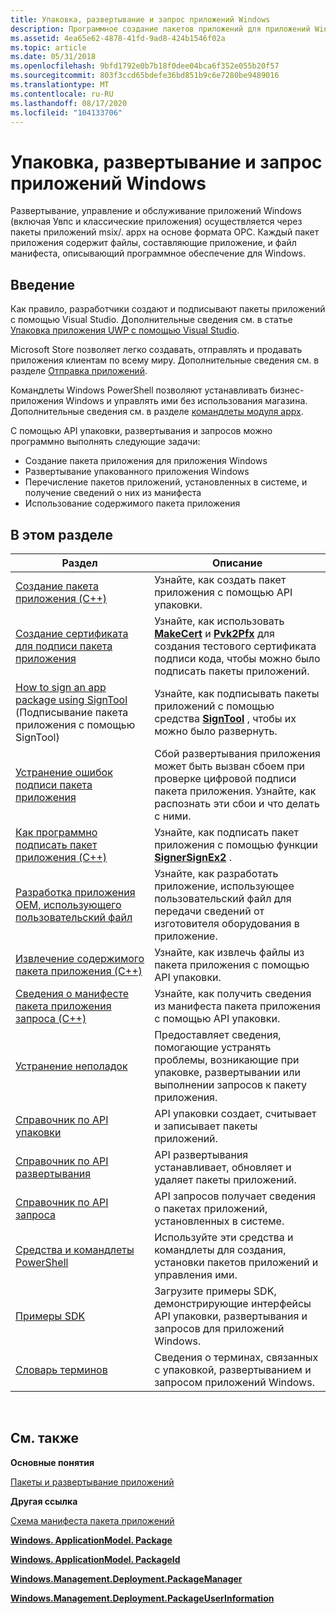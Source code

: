 ```yaml
---
title: Упаковка, развертывание и запрос приложений Windows
description: Программное создание пакетов приложений для приложений Windows, установка, обновление, запрос и удаление пакетов приложений.
ms.assetid: 4ea65e62-4878-41fd-9ad8-424b1546f02a
ms.topic: article
ms.date: 05/31/2018
ms.openlocfilehash: 9bfd1792e0b7b18f0dee04bca6f352e055b20f57
ms.sourcegitcommit: 803f3ccd65bdefe36bd851b9c6e7280be9489016
ms.translationtype: MT
ms.contentlocale: ru-RU
ms.lasthandoff: 08/17/2020
ms.locfileid: "104133706"
---
```

# <a name="packaging-deployment-and-query-of-windows-apps"></a>Упаковка, развертывание и запрос приложений Windows

Развертывание, управление и обслуживание приложений Windows (включая Увпс и классические приложения) осуществляется через пакеты приложений msix/. appx на основе формата OPC. Каждый пакет приложения содержит файлы, составляющие приложение, и файл манифеста, описывающий программное обеспечение для Windows.

## <a name="introduction"></a>Введение

Как правило, разработчики создают и подписывают пакеты приложений с помощью Visual Studio. Дополнительные сведения см. в статье [Упаковка приложения UWP с помощью Visual Studio](/windows/msix/package/packaging-uwp-apps).

Microsoft Store позволяет легко создавать, отправлять и продавать приложения клиентам по всему миру. Дополнительные сведения см. в разделе [Отправка приложений](/windows/uwp/publish/app-submissions).

Командлеты Windows PowerShell позволяют устанавливать бизнес-приложения Windows и управлять ими без использования магазина. Дополнительные сведения см. в разделе [командлеты модуля appx](/powershell/module/appx/index?view=win10-ps).

С помощью API упаковки, развертывания и запросов можно программно выполнять следующие задачи:

-   Создание пакета приложения для приложения Windows
-   Развертывание упакованного приложения Windows
-   Перечисление пакетов приложений, установленных в системе, и получение сведений о них из манифеста
-   Использование содержимого пакета приложения

## <a name="in-this-section"></a>В этом разделе



| Раздел                                                                                                    | Описание                                                                                                                                                                           |
|----------------------------------------------------------------------------------------------------------|---------------------------------------------------------------------------------------------------------------------------------------------------------------------------------------|
| [Создание пакета приложения (C++)](how-to-create-a-package.md)                                        | Узнайте, как создать пакет приложения с помощью API упаковки.                                                                                                                           |
| [Создание сертификата для подписи пакета приложения](how-to-create-a-package-signing-certificate.md)      | Узнайте, как использовать [**MakeCert**](/windows-hardware/drivers/devtest/makecert) и [**Pvk2Pfx**](/windows-hardware/drivers/devtest/pvk2pfx) для создания тестового сертификата подписи кода, чтобы можно было подписать пакеты приложений. |
| [How to sign an app package using SignTool](how-to-sign-a-package-using-signtool.md) (Подписывание пакета приложения с помощью SignTool)                    | Узнайте, как подписывать пакеты приложений с помощью средства [**SignTool**](/windows-hardware/drivers/devtest/signtool) , чтобы их можно было развернуть.                                                                    |
| [Устранение ошибок подписи пакета приложения](how-to-troubleshoot-app-package-signature-errors.md) | Сбой развертывания приложения может быть вызван сбоем при проверке цифровой подписи пакета приложения. Узнайте, как распознать эти сбои и что делать с ними.          |
| [Как программно подписать пакет приложения (C++)](how-to-programmatically-sign-a-package.md)          | Узнайте, как подписать пакет приложения с помощью функции [**SignerSignEx2**](/windows/desktop/SecCrypto/signersignex2) .                                                                                   |
| [Разработка приложения OEM, использующего пользовательский файл](how-to-develop-oem-app-with-custom-file.md)         | Узнайте, как разработать приложение, использующее пользовательский файл для передачи сведений от изготовителя оборудования в приложение.                                                                                             |
| [Извлечение содержимого пакета приложения (C++)](how-to-extract-content-from-a-package.md)                          | Узнайте, как извлечь файлы из пакета приложения с помощью API упаковки.                                                                                                               |
| [Сведения о манифесте пакета приложения запроса (C++)](how-to-query-package-identity-information.md)                   | Узнайте, как получить сведения из манифеста пакета приложения с помощью API упаковки.                                                                                                            |
| [Устранение неполадок](troubleshooting.md)                                                                   | Предоставляет сведения, помогающие устранять проблемы, возникающие при упаковке, развертывании или выполнении запросов к пакету приложения.                                                                 |
| [Справочник по API упаковки](interfaces.md)                                                                | API упаковки создает, считывает и записывает пакеты приложений.                                                                                                                            |
| [Справочник по API развертывания](package-deployment-api.md)                                                   | API развертывания устанавливает, обновляет и удаляет пакеты приложений.                                                                                                                    |
| [Справочник по API запроса](functions.md)                                                                     | API запросов получает сведения о пакетах приложений, установленных в системе.                                                                                                               |
| [Средства и командлеты PowerShell](appx-packaging-tools.md)                                                 | Используйте эти средства и командлеты для создания, установки пакетов приложений и управления ими.                                                                                                              |
| [Примеры SDK](appx-packaging-samples.md)                                                                | Загрузите примеры SDK, демонстрирующие интерфейсы API упаковки, развертывания и запросов для приложений Windows.                                                                               |
| [Словарь терминов](appx-packaging-glossary.md)                                                                  | Сведения о терминах, связанных с упаковкой, развертыванием и запросом приложений Windows.                                                                                              |



 

## <a name="related-topics"></a>См. также

<dl> <dt>

**Основные понятия**
</dt> <dt>

[Пакеты и развертывание приложений](/previous-versions/windows/apps/hh464929(v=win.10))
</dt> <dt>

**Другая ссылка**
</dt> <dt>

[Схема манифеста пакета приложений](/uwp/schemas/appxpackage/appx-package-manifest)
</dt> <dt>

[**Windows. ApplicationModel. Package**](/uwp/api/Windows.ApplicationModel.Package)
</dt> <dt>

[**Windows. ApplicationModel. PackageId**](/uwp/api/Windows.ApplicationModel.PackageId)
</dt> <dt>

[**Windows.Management.Deployment.PackageManager**](/uwp/api/Windows.Management.Deployment.PackageManager)
</dt> <dt>

[**Windows.Management.Deployment.PackageUserInformation**](/uwp/api/Windows.Management.Deployment.PackageUserInformation)
</dt> </dl>

 

 